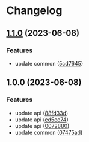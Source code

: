 # Changelog

## [1.1.0](https://github.com/qwersteve07/test-nx/compare/source-v1.0.0...source-v1.1.0) (2023-06-08)


### Features

* update common ([5cd7645](https://github.com/qwersteve07/test-nx/commit/5cd7645836dd963dc104430c98f78cab3763e89b))

## 1.0.0 (2023-06-08)


### Features

* update api ([88fd33d](https://github.com/qwersteve07/test-nx/commit/88fd33dbb1dcc310b3637f58b905b3b51c195214))
* update api ([ed5ee74](https://github.com/qwersteve07/test-nx/commit/ed5ee74d2cdfcc64476afded1e90489af970e9ab))
* update api ([0072880](https://github.com/qwersteve07/test-nx/commit/00728807a799e39986490b3c0018cd6d76f9a19f))
* update common ([07475ad](https://github.com/qwersteve07/test-nx/commit/07475ad367fd723c55dc4d5b514daf603a4a1328))
